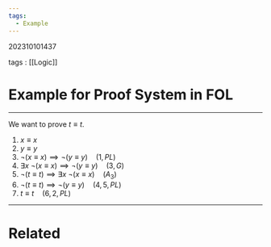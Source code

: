 ```yaml
---
tags:
  - Example
---
```


202310101437

tags : [[Logic]]

# Example for Proof System in FOL
---

We want to prove $t\equiv t$.
1. $x\equiv x$
2. $y\equiv y$
3. $\lnot(x\equiv x)\implies\lnot(y\equiv y)\quad(1,PL)$
4. $\exists x\ \lnot(x\equiv x)\implies\lnot(y\equiv y)\quad(3,G)$
5. $\lnot(t\equiv t)\implies\exists x\ \lnot(x\equiv x)\quad(A_{3})$
6. $\lnot(t\equiv t)\implies\lnot(y\equiv y)\quad(4,5,PL)$
7. $t\equiv t\quad(6,2,PL)$

---
# Related
